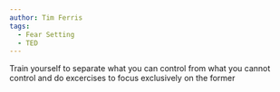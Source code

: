 ```yaml
---
author: Tim Ferris
tags:
  - Fear Setting
  - TED
---
```

Train yourself to separate what you can control from what you cannot control and do excercises to focus exclusively on the former

